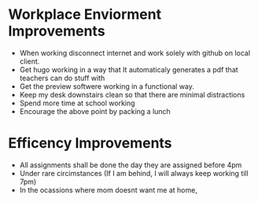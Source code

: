 # Workplace Enviorment Improvements
* When working disconnect internet and work solely with github on local client.
* Get hugo working in a way that It automaticaly generates a pdf that teachers can do stuff with
* Get the preview softwere working in a functional way.
* Keep my desk downstairs clean so that there are minimal distractions
* Spend more time at school working 
* Encourage the above point by packing a lunch

# Efficency Improvements
* All assignments shall be done the day they are assigned before 4pm
* Under rare circimstances (If I am behind, I will always keep working till 7pm)
* In the ocassions where mom doesnt want me at home,

